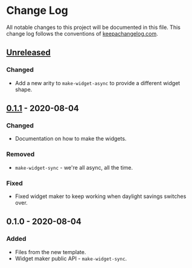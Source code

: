 # Change Log
All notable changes to this project will be documented in this file. This change log follows the conventions of [keepachangelog.com](http://keepachangelog.com/).

## [Unreleased]
### Changed
- Add a new arity to `make-widget-async` to provide a different widget shape.

## [0.1.1] - 2020-08-04
### Changed
- Documentation on how to make the widgets.

### Removed
- `make-widget-sync` - we're all async, all the time.

### Fixed
- Fixed widget maker to keep working when daylight savings switches over.

## 0.1.0 - 2020-08-04
### Added
- Files from the new template.
- Widget maker public API - `make-widget-sync`.

[Unreleased]: https://github.com/your-name/tc-recommended-clojure/compare/0.1.1...HEAD
[0.1.1]: https://github.com/your-name/tc-recommended-clojure/compare/0.1.0...0.1.1

